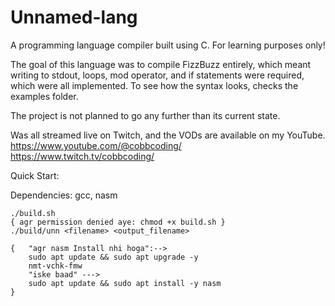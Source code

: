 # Unnamed-lang
A programming language compiler built using C. For learning purposes only!

The goal of this language was to compile FizzBuzz entirely, which meant writing to stdout, loops, mod operator, and if statements were required, which were all implemented.
To see how the syntax looks, checks the examples folder.

The project is not planned to go any further than its current state.

Was all streamed live on Twitch, and the VODs are available on my YouTube.
https://www.youtube.com/@cobbcoding/
https://www.twitch.tv/cobbcoding/

Quick Start:

Dependencies: gcc, nasm

```
./build.sh
{ agr permission denied aye: chmod +x build.sh }
./build/unn <filename> <output_filename>

{   "agr nasm Install nhi hoga":-->
    sudo apt update && sudo apt upgrade -y
    nmt-vchk-fmw
    "iske baad" --->
    sudo apt update && sudo apt install -y nasm
}
```

